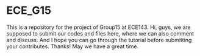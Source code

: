 # ECE_G15
This is a repository for the project of Group15 at ECE143.
  Hi, guys, we are supposed to submit our codes and files here, where we can also comment and discuss.
  And I hope you can go through the tutorial before submitting your contributes.
  Thanks! May we have a great time. 
